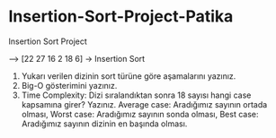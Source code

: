 # Insertion-Sort-Project-Patika
Insertion Sort Project

--> [22 27 16 2 18 6] -> Insertion Sort
1. Yukarı verilen dizinin sort türüne göre aşamalarını yazınız.
2. Big-O gösterimini yazınız.
3. Time Complexity: Dizi sıralandıktan sonra 18 sayısı hangi case kapsamına girer? Yazınız.
    Average case: Aradığımız sayının ortada olması,
    Worst case: Aradığımız sayının sonda olması,
    Best case: Aradığımız sayının dizinin en başında olması.

